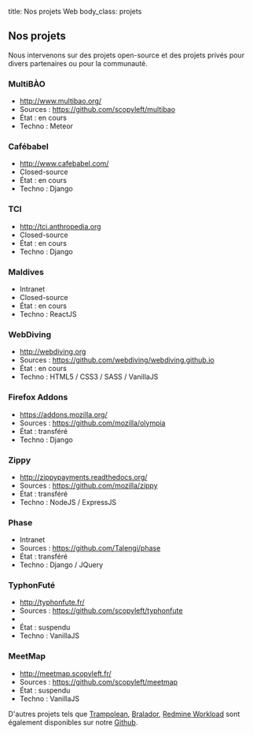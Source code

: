 title: Nos projets Web
body_class: projets

## Nos projets

Nous intervenons sur des projets open-source et des projets privés pour divers partenaires ou pour la communauté.

<article>
    <h3>MultiBÀO</h3>
    <ul>
        <li><a href="http://www.multibao.org/">http://www.multibao.org/</a></li>
        <li>Sources : <a href="https://github.com/scopyleft/multibao">https://github.com/scopyleft/multibao</a></li>
        <li>État : en cours</li>
        <li>Techno : Meteor</li>
    </ul>
</article>

<article>
    <h3>Cafébabel</h3>
    <ul>
        <li><a href="http://www.cafebabel.com/">http://www.cafebabel.com/</a></li>
        <li>Closed-source</li>
        <li>État : en cours</li>
        <li>Techno : Django</li>
    </ul>
</article>

<article>
    <h3>TCI</h3>
    <ul>
        <li><a href="http://tci.anthropedia.org">http://tci.anthropedia.org</a></li>
        <li>Closed-source</li>
        <li>État : en cours</li>
        <li>Techno : Django</li>
    </ul>
</article>

<article>
    <h3>Maldives</h3>
    <ul>
        <li>Intranet</li>
        <li>Closed-source</li>
        <li>État : en cours</li>
        <li>Techno : ReactJS</li>
    </ul>
</article>

<article>
    <h3>WebDiving</h3>
    <ul>
        <li><a href="http://webdiving.org">http://webdiving.org</a></li>
        <li>Sources : <a href="https://github.com/webdiving/webdiving.github.io">https://github.com/webdiving/webdiving.github.io</a></li>
        <li>État : en cours</li>
        <li>Techno : HTML5 / CSS3 / SASS / VanillaJS</li>
    </ul>
</article>

<article>
    <h3>Firefox Addons</h3>
    <ul>
        <li><a href="https://addons.mozilla.org/">https://addons.mozilla.org/</a></li>
        <li>Sources : <a href="https://github.com/mozilla/olympia">https://github.com/mozilla/olympia</a></li>
        <li>État : transféré</li>
        <li>Techno : Django</li>
    </ul>
</article>

<article>
    <h3>Zippy</h3>
    <ul>
        <li><a href="http://zippypayments.readthedocs.org/">http://zippypayments.readthedocs.org/</a></li>
        <li>Sources : <a href="https://github.com/mozilla/zippy">https://github.com/mozilla/zippy</a></li>
        <li>État : transféré</li>
        <li>Techno : NodeJS / ExpressJS</li>
    </ul>
</article>

<article>
    <h3>Phase</h3>
    <ul>
        <li>Intranet</li>
        <li>Sources : <a href="https://github.com/Talengi/phase">https://github.com/Talengi/phase</a></li>
        <li>État : transféré</li>
        <li>Techno : Django / JQuery</li>
    </ul>
</article>

<article>
    <h3>TyphonFuté</h3>
    <ul>
        <li><a href="http://typhonfute.fr/">http://typhonfute.fr/</a></li>
        <li>Sources : <a href="https://github.com/scopyleft/typhonfute">https://github.com/scopyleft/typhonfute</a></li>
        <li></li>
        <li>État : suspendu</li>
        <li>Techno : VanillaJS</li>
    </ul>
</article>

<article>
    <h3>MeetMap</h3>
    <ul>
        <li><a href="http://meetmap.scopyleft.fr/">http://meetmap.scopyleft.fr/</a></li>
        <li>Sources : <a href="https://github.com/scopyleft/meetmap">https://github.com/scopyleft/meetmap</a></li>
        <li>État : suspendu</li>
        <li>Techno : VanillaJS</li>
    </ul>
</article>


D'autres projets tels que [Trampolean](https://github.com/scopyleft/trampolean), [Bralador](https://github.com/scopyleft/bralador), [Redmine Workload](https://github.com/scopyleft/redmine-workload) sont également disponibles sur notre [Github](https://github.com/scopyleft).
